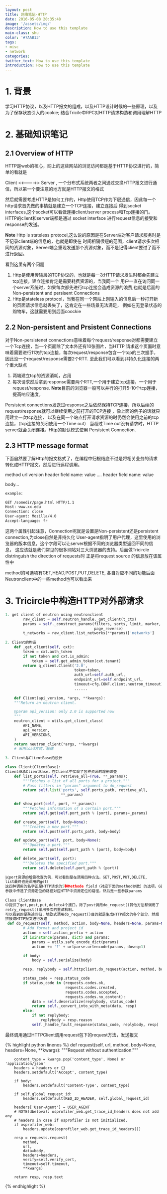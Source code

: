 ```yaml
---
layout: post
title: 网络笔记-HTTP
date: 2016-05-08 20:35:48
image: '/assets/img/'
description: How to use this template
main-class: shu
color: '#7AAB13'
tags:
- misc
- network
categories:
twitter_text: How to use this template
introduction: How to use this template
---
```


# 1. 背景
学习HTTP协议，以及HTTP报文的组成，以及HTTP设计时候的一些原理，以及为了保存状态引入的cookie;
结合Tricile中RPC对HTTP请求构造和调用理解HTTP

# 2. 基础知识笔记
## 2.1 Overview of HTTP
HTTP是web的核心，网上的这些网站的浏览访问都是基于HTTP协议进行的，简单的看就是

Client <<---->> Server , 一个分布式系统两者之间通过交换HTTP报文进行通信，所以第一个要注意的地方就是HTTP报文的格式

然后就需要考虑HTTP是如何工作的，Http使用TCP作为下层通信，因此每一个http请求首先做的事情就是建立一个TCP连接，建立连接后
得到socket interfaces,这个socket可以看做连接client/server process和Tcp连接的门。HTTP的client和server端都是通过
socket interface 进行request信息的接受和response的发送。

**Note** Http is stateless protocel,这么说的原因是在Server端对客户请求服务时是不记录client端的信息的，也就是即使在
时间相隔很短的范围，client请求多次相同的资源对象，Server端会重现发送那个资源对象，而不是记得client要过了而不进行返回。

看到这里有两个问题

1. Http是使用传输层的TCP协议的，也就是每一次HTTP请求发生时都会先建立tcp连接，建立连接肯定是需要耗费资源的，当我同一个
用户一直在访问同一个server系统时，如果每次都先进行tcp连接会造成资源的浪费,也就是后面的Non-persistent and persisent Connections
2. Http是stateless protocol，当我在同一个网站上刚输入的信息后一秒打开新的页面请求信息就丢失了，这肯定在一些场景无法满足，
例如在无登录状态的购物车，这就需要用到后面coockie

## 2.2 Non-persistent and Prsistent Connections
对于Non-persistenet connections意味着每个request/response对都需要建立一个Tcp连接，当一个页面除了文本外还有10张图片，当HTTP
请求这个页面时意味着需要进行11次的tcp连接，每次request/response包含一个tcp的三次握手，因此没一个request/response需要2个RTT.
至此我们可以看到非持久化连接的两个重大缺点

1. 两端建立tcp的资源消耗，占用
2. 每次请求然后拿到response需要两个RTT,一个用于建立tcp连接，一个用于request/response.
**Note**目前的浏览器一般可以并行的打开5-10个tcp连接，提高响应速度。

Persistent connections发送过response之后依然保持TCP连接，所以后续的request/response就可以继续使用之前打开的TCP连接
，像上面的例子的话就只用建立一次tcp连接， 以及在同一个站点打开请求资源的时仍然会使用之前的tcp连接，（tcp连接的关闭使用一个Time out）
当超过Time out没有请求时，HTTP server就会关闭连接。Http的默认模式使用 Persistent Connection.

## 2.3 HTTP message format
下面自然要了解Http的报文格式了，在编程中归根结底不过是将相关业务的请求转化成HTTP报文，然后进行远程调用。

method url version
header field name: value
....
header field name: value

body...

```bash
example:

GET /somedir/page.html HTTP/1.1
Host: www.xx.edu
Connection: close
User-agent: Mozilla/4.0
Accept-language: fr
```
这两个属性引起注意，Connection呢就是设置是Non-persistent还是persistent connection,为close自然是非持久化
User-agent指明了用户代理，这里使用的浏览器的版本信息，这个字段可以让server根据不同的浏览器类型返回不同的信息，
这应该就是我们常见的很多网站对三大浏览器的支持。后面做Tricircle distringuish the direction of requests时
正是将request source 的信息放在该属性中

method的可选项有GET,HEAD,POST,PUT,DELETE, 各自对应不同的功能后面Neutronclient中的一些method也可以看出来



# 3. Tricircle中构造HTTP对外部请求

```python
1. get client of neutron using neutronclient
        raw_client = self.neutron_handle._get_client(t_ctx)
        params = self._construct_params(filters, sorts, limit, marker,
                                        page_reverse)
        t_networks = raw_client.list_networks(**params)['networks']
        
2. Client的构造
    def _get_client(self, cxt):
        token = cxt.auth_token
        if not token and cxt.is_admin:
            token = self.get_admin_token(cxt.tenant)
        return q_client.Client('2.0',
                               token=token,
                               auth_url=self.auth_url,
                               endpoint_url=self.endpoint_url,
                               timeout=cfg.CONF.client.neutron_timeout)
                               ......
                               
    def Client(api_version, *args, **kwargs):
    """Return an neutron client.

    @param api_version: only 2.0 is supported now
    """
    neutron_client = utils.get_client_class(
        API_NAME,
        api_version,
        API_VERSIONS,
    )
    return neutron_client(*args, **kwargs)
    # 采用load方式，解耦
    
3. Client与ClientBase的设计

class Client(ClientBase):
Client继承ClientBase，在Client中实现了各种资源的增删改查
    def list_ports(self, retrieve_all=True, **_params):
        """Fetches a list of all ports for a project."""
        # Pass filters in "params" argument to do_request
        return self.list('ports', self.ports_path, retrieve_all,
                         **_params)

    def show_port(self, port, **_params):
        """Fetches information of a certain port."""
        return self.get(self.port_path % (port), params=_params)

    def create_port(self, body=None):
        """Creates a new port."""
        return self.post(self.ports_path, body=body)

    def update_port(self, port, body=None):
        """Updates a port."""
        return self.put(self.port_path % (port), body=body)

    def delete_port(self, port):
        """Deletes the specified port."""
        return self.delete(self.port_path % (port))
        、
以port资源的增删改查为例，可以看到是在调用四种方法，GET,POST,PUT,DELETE,
list最终也是调用的get）
这四种调用的名字正是HTTP请求的5种Methode field（对应下面的method参数）的选项，GET,POST,HEAD,PUT,DELETE
参数中传递了资源定位的路径对应HTTP中资源定位的路径，然后是一些参数params
    
Class ClientBase
中提供了get,post,put,delete4个接口，除了post调用do_request()其他方法都调用了
retry_request()采用多次的重试机制。
可以看到的是殊途同归，地欧式调用do_request()目的就是生成HTTP报文的各个部分，然后
拼接成HTTP报文进行发送
 def do_request(self, method, action, body=None, headers=None, params=None):
        # Add format and project_id
        action = self.action_prefix + action
        if isinstance(params, dict) and params:
            params = utils.safe_encode_dict(params)
            action += '?' + urlparse.urlencode(params, doseq=1)

        if body:
            body = self.serialize(body)

        resp, replybody = self.httpclient.do_request(action, method, body=body)

        status_code = resp.status_code
        if status_code in (requests.codes.ok,
                           requests.codes.created,
                           requests.codes.accepted,
                           requests.codes.no_content):
            data = self.deserialize(replybody, status_code)
            return self._convert_into_with_meta(data, resp)
        else:
            if not replybody:
                replybody = resp.reason
            self._handle_fault_response(status_code, replybody, resp)
```

最终调用通过HTTPClient调用request包下的request方法，发送报文

{% highlight python linenos %}
    def request(self, url, method, body=None, headers=None, **kwargs):
        """Request without authentication."""

        content_type = kwargs.pop('content_type', None) or 'application/json'
        headers = headers or {}
        headers.setdefault('Accept', content_type)

        if body:
            headers.setdefault('Content-Type', content_type)

        if self.global_request_id:
            headers.setdefault(REQ_ID_HEADER, self.global_request_id)

        headers['User-Agent'] = USER_AGENT
        # NOTE(dbelova): osprofiler_web.get_trace_id_headers does not add any
        # headers in case if osprofiler is not initialized.
        if osprofiler_web:
            headers.update(osprofiler_web.get_trace_id_headers())

        resp = requests.request(
            method,
            url,
            data=body,
            headers=headers,
            verify=self.verify_cert,
            timeout=self.timeout,
            **kwargs)

        return resp, resp.text
{% endhighlight %}

